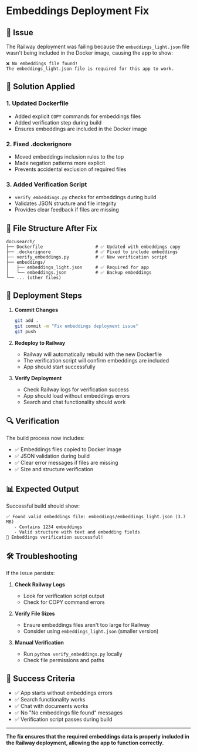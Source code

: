 # Embeddings Deployment Fix

## 🚨 Issue
The Railway deployment was failing because the `embeddings_light.json` file wasn't being included in the Docker image, causing the app to show:

```
❌ No embeddings file found!
The embeddings_light.json file is required for this app to work.
```

## 🔧 Solution Applied

### 1. Updated Dockerfile
- Added explicit `COPY` commands for embeddings files
- Added verification step during build
- Ensures embeddings are included in the Docker image

### 2. Fixed .dockerignore
- Moved embeddings inclusion rules to the top
- Made negation patterns more explicit
- Prevents accidental exclusion of required files

### 3. Added Verification Script
- `verify_embeddings.py` checks for embeddings during build
- Validates JSON structure and file integrity
- Provides clear feedback if files are missing

## 📁 File Structure After Fix

```
docusearch/
├── Dockerfile                    # ✅ Updated with embeddings copy
├── .dockerignore                 # ✅ Fixed to include embeddings
├── verify_embeddings.py          # ✅ New verification script
├── embeddings/
│   ├── embeddings_light.json     # ✅ Required for app
│   └── embeddings.json           # ✅ Backup embeddings
└── ... (other files)
```

## 🚀 Deployment Steps

1. **Commit Changes**
   ```bash
   git add .
   git commit -m "Fix embeddings deployment issue"
   git push
   ```

2. **Redeploy to Railway**
   - Railway will automatically rebuild with the new Dockerfile
   - The verification script will confirm embeddings are included
   - App should start successfully

3. **Verify Deployment**
   - Check Railway logs for verification success
   - App should load without embeddings errors
   - Search and chat functionality should work

## 🔍 Verification

The build process now includes:
- ✅ Embeddings files copied to Docker image
- ✅ JSON validation during build
- ✅ Clear error messages if files are missing
- ✅ Size and structure verification

## 📊 Expected Output

Successful build should show:
```
✅ Found valid embeddings file: embeddings/embeddings_light.json (3.7 MB)
   - Contains 1234 embeddings
   - Valid structure with text and embedding fields
🎉 Embeddings verification successful!
```

## 🛠️ Troubleshooting

If the issue persists:

1. **Check Railway Logs**
   - Look for verification script output
   - Check for COPY command errors

2. **Verify File Sizes**
   - Ensure embeddings files aren't too large for Railway
   - Consider using `embeddings_light.json` (smaller version)

3. **Manual Verification**
   - Run `python verify_embeddings.py` locally
   - Check file permissions and paths

## 🎯 Success Criteria

- ✅ App starts without embeddings errors
- ✅ Search functionality works
- ✅ Chat with documents works
- ✅ No "No embeddings file found" messages
- ✅ Verification script passes during build

---

**The fix ensures that the required embeddings data is properly included in the Railway deployment, allowing the app to function correctly.**